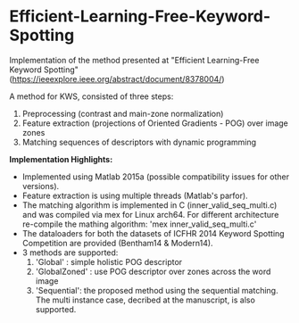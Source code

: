 # Efficient-Learning-Free-Keyword-Spotting
Implementation of the method presented at "Efficient Learning-Free Keyword Spotting" (https://ieeexplore.ieee.org/abstract/document/8378004/)

A method for KWS, consisted of three steps:
1) Preprocessing (contrast and main-zone normalization)
2) Feature extraction (projections of Oriented Gradients - POG) over image zones
3) Matching sequences of descriptors with dynamic programming
 
**Implementation Highlights:**
* Implemented using Matlab 2015a (possible compatibility issues for other versions).
* Feature extraction is using multiple threads (Matlab's parfor). 
* The matching algorithm is implemented in C (inner_valid_seq_multi.c) and was compiled via mex for Linux arch64. For different architecture re-compile the mathing algorithm:
'mex inner_valid_seq_multi.c'
* The dataloaders for both the datasets of ICFHR 2014 Keyword Spotting Competition are provided (Bentham14 & Modern14).
* 3 methods are supported:
	1. 'Global' : simple holistic POG descriptor
	2. 'GlobalZoned' : use POG descriptor over zones across the word image
	3. 'Sequential': the proposed method using the sequential matching. The multi instance case, decribed at the manuscript, is also supported.
